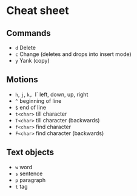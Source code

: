 # Cheat sheet

## Commands

* `d` Delete
* `c` Change (deletes and drops into insert mode)
* `y` Yank (copy)

## Motions

* `h`, `j`, `k, `l` left, down, up, right
* `^` beginning of line
* `$` end of line
* `t<char>` till character
* `T<char>` till character (backwards)
* `f<char>` find character
* `F<char>` find character (backwards)

## Text objects

* `w` word
* `s` sentence
* `p` paragraph
* `t` tag
